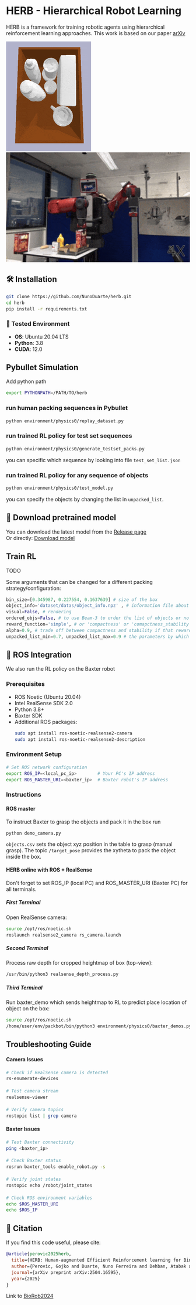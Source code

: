 # HERB - Hierarchical Robot Learning
HERB is a framework for training robotic agents using hierarchical reinforcement learning approaches. This work is based on our paper 
[arXiv](https://arxiv.org/pdf/2504.16595)

<img src="media/pybullet_gif.gif" width="233" height="300" /> <img src="media/iros25_herb_baxter.gif" width="535" height="300" />

## 🛠️ Installation

```bash
git clone https://github.com/NunoDuarte/herb.git
cd herb
pip install -r requirements.txt
```
### 🔧 Tested Environment
- **OS**: Ubuntu 20.04 LTS
- **Python**: 3.8
- **CUDA**: 12.0

## Pybullet Simulation
Add python path
```bash
export PYTHONPATH=/PATH/TO/herb
```
### run human packing sequences in Pybullet
```bash
python environment/physics0/replay_dataset.py
```
### run trained RL policy for test set sequences
```bash
python environment/physics0/generate_testset_packs.py
```
you can specific which sequence by looking into file ```test_set_list.json```
### run trained RL policy for any sequence of objects
```bash
python environment/physics0/test_model.py
```
you can specify the objects by changing the list in ```unpacked_list```. 
## 🔽 Download pretrained model

You can download the latest model from the [Release page](https://github.com/NunoDuarte/herb/releases/latest)  
Or directly: [Download model](https://github.com/NunoDuarte/herb/releases/download/v1.0/sac_model_c04s06.pkl)

## Train RL 
TODO

Some arguments that can be changed for a different packing strategy/configuration: 
``` python 
bin_size=[0.345987, 0.227554, 0.1637639] # size of the box
object_info='dataset/datas/object_info.npz' , # information file about object projections, volumes, to make observations and calculate metrics
visual=False, # rendering
ordered_objs=False, # to use Beam-3 to order the list of objects or no
reward_function='simple', # or 'compactness' or 'comapctness_stability'
alpha=0.9, # trade off between compactness and stability if that reward is used
unpacked_list_min=0.7, unpacked_list_max=0.9 # the parameters by which [BioRob2024] generated objects for the pack, the sum of object volumes to be packed is between 0.7 to 0.9 (fixed value)
```

## 🤖 ROS Integration
We also run the RL policy on the Baxter robot 
### Prerequisites
- ROS Noetic (Ubuntu 20.04)
- Intel RealSense SDK 2.0
- Python 3.8+
- Baxter SDK
- Additional ROS packages:
  ```bash
  sudo apt install ros-noetic-realsense2-camera
  sudo apt install ros-noetic-realsense2-description

### Environment Setup
```bash
# Set ROS network configuration
export ROS_IP=<local_pc_ip>        # Your PC's IP address
export ROS_MASTER_URI=<baxter_ip>  # Baxter robot's IP address
```

### Instructions
#### ROS master
To instruct Baxter to grasp the objects and pack it in the box run
```
python demo_camera.py
```
``` objects.csv ``` sets the object xyz position in the table to grasp (manual grasp). The topic ```/target_pose``` provides the xytheta to pack the object inside the box. 

#### HERB online with ROS +  RealSense
Don't forget to set ROS_IP (local PC) and ROS_MASTER_URI (Baxter PC) for all terminals.
##### First Terminal
Open RealSense camera:
```bash
source /opt/ros/noetic.sh
roslaunch realsense2_camera rs_camera.launch
```

##### Second Terminal
Process raw depth for cropped heightmap of box (top-view):
```bash
/usr/bin/python3 realsense_depth_process.py
```

##### Third Terminal
Run baxter_demo which sends heightmap to RL to predict place location of object on the box:
```bash
source /opt/ros/noetic.sh
/home/user/env/packbot/bin/python3 environment/physics0/baxter_demos.py
```

## Troubleshooting Guide
#### Camera Issues
```bash
# Check if RealSense camera is detected
rs-enumerate-devices

# Test camera stream
realsense-viewer

# Verify camera topics
rostopic list | grep camera
```
#### Baxter Issues
```bash
# Test Baxter connectivity
ping <baxter_ip>

# Check Baxter status
rosrun baxter_tools enable_robot.py -s

# Verify joint states
rostopic echo /robot/joint_states

# Check ROS environment variables
echo $ROS_MASTER_URI
echo $ROS_IP
```

## 📄 Citation

If you find this code useful, please cite:
```bibtex
@article{perovic2025herb,
  title={HERB: Human-augmented Efficient Reinforcement learning for Bin-packing},
  author={Perovic, Gojko and Duarte, Nuno Ferreira and Dehban, Atabak and Teixeira, Gon{\c{c}}alo and Falotico, Egidio and Santos-Victor, Jos{\'e}},
  journal={arXiv preprint arXiv:2504.16595},
  year={2025}
}
```
Link to [BioRob2024](https://arxiv.org/abs/2210.01645)


